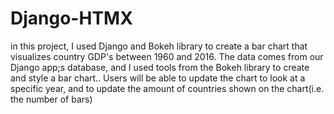 # Django-HTMX
in this project, I used Django and Bokeh library to create a bar chart that visualizes country GDP's between 1960 and 2016. The data comes from our Django app;s database, and I used tools from the Bokeh library to create and style a bar chart..
Users will be able to update the chart to look at a specific year, and to update the amount of countries shown on the chart(i.e. the number of bars)
